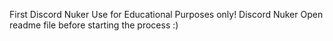 First Discord Nuker 
Use for Educational Purposes only! Discord Nuker 
Open readme file before starting the process :)
